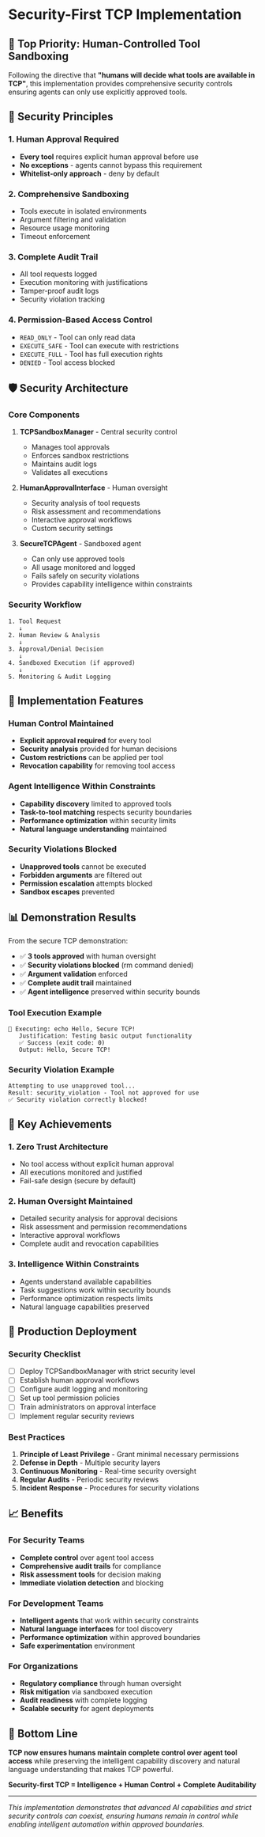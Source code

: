 # Security-First TCP Implementation

## 🔐 Top Priority: Human-Controlled Tool Sandboxing

Following the directive that **"humans will decide what tools are available in TCP"**, this implementation provides comprehensive security controls ensuring agents can only use explicitly approved tools.

## 🎯 Security Principles

### 1. Human Approval Required
- **Every tool** requires explicit human approval before use
- **No exceptions** - agents cannot bypass this requirement
- **Whitelist-only approach** - deny by default

### 2. Comprehensive Sandboxing
- Tools execute in isolated environments
- Argument filtering and validation
- Resource usage monitoring
- Timeout enforcement

### 3. Complete Audit Trail
- All tool requests logged
- Execution monitoring with justifications
- Tamper-proof audit logs
- Security violation tracking

### 4. Permission-Based Access Control
- `READ_ONLY` - Tool can only read data
- `EXECUTE_SAFE` - Tool can execute with restrictions  
- `EXECUTE_FULL` - Tool has full execution rights
- `DENIED` - Tool access blocked

## 🛡️ Security Architecture

### Core Components

1. **TCPSandboxManager** - Central security control
   - Manages tool approvals
   - Enforces sandbox restrictions
   - Maintains audit logs
   - Validates all executions

2. **HumanApprovalInterface** - Human oversight
   - Security analysis of tool requests
   - Risk assessment and recommendations
   - Interactive approval workflows
   - Custom security settings

3. **SecureTCPAgent** - Sandboxed agent
   - Can only use approved tools
   - All usage monitored and logged
   - Fails safely on security violations
   - Provides capability intelligence within constraints

### Security Workflow

```
1. Tool Request
   ↓
2. Human Review & Analysis
   ↓  
3. Approval/Denial Decision
   ↓
4. Sandboxed Execution (if approved)
   ↓
5. Monitoring & Audit Logging
```

## 🔧 Implementation Features

### Human Control Maintained
- **Explicit approval required** for every tool
- **Security analysis** provided for human decisions
- **Custom restrictions** can be applied per tool
- **Revocation capability** for removing tool access

### Agent Intelligence Within Constraints
- **Capability discovery** limited to approved tools
- **Task-to-tool matching** respects security boundaries
- **Performance optimization** within security limits
- **Natural language understanding** maintained

### Security Violations Blocked
- **Unapproved tools** cannot be executed
- **Forbidden arguments** are filtered out
- **Permission escalation** attempts blocked
- **Sandbox escapes** prevented

## 📊 Demonstration Results

From the secure TCP demonstration:

- ✅ **3 tools approved** with human oversight
- ✅ **Security violations blocked** (rm command denied)
- ✅ **Argument validation** enforced
- ✅ **Complete audit trail** maintained
- ✅ **Agent intelligence** preserved within security bounds

### Tool Execution Example
```
🔧 Executing: echo Hello, Secure TCP!
   Justification: Testing basic output functionality
   ✅ Success (exit code: 0)
   Output: Hello, Secure TCP!
```

### Security Violation Example
```
Attempting to use unapproved tool...
Result: security_violation - Tool not approved for use
✅ Security violation correctly blocked!
```

## 🔑 Key Achievements

### 1. **Zero Trust Architecture**
- No tool access without explicit human approval
- All executions monitored and justified
- Fail-safe design (secure by default)

### 2. **Human Oversight Maintained**
- Detailed security analysis for approval decisions
- Risk assessment and permission recommendations
- Interactive approval workflows
- Complete audit and revocation capabilities

### 3. **Intelligence Within Constraints**
- Agents understand available capabilities
- Task suggestions work within security bounds
- Performance optimization respects limits
- Natural language capabilities preserved

## 🚀 Production Deployment

### Security Checklist
- [ ] Deploy TCPSandboxManager with strict security level
- [ ] Establish human approval workflows
- [ ] Configure audit logging and monitoring
- [ ] Set up tool permission policies
- [ ] Train administrators on approval interface
- [ ] Implement regular security reviews

### Best Practices
1. **Principle of Least Privilege** - Grant minimal necessary permissions
2. **Defense in Depth** - Multiple security layers
3. **Continuous Monitoring** - Real-time security oversight
4. **Regular Audits** - Periodic security reviews
5. **Incident Response** - Procedures for security violations

## 📈 Benefits

### For Security Teams
- **Complete control** over agent tool access
- **Comprehensive audit trails** for compliance
- **Risk assessment tools** for decision making
- **Immediate violation detection** and blocking

### For Development Teams  
- **Intelligent agents** that work within security constraints
- **Natural language interfaces** for tool discovery
- **Performance optimization** within approved boundaries
- **Safe experimentation** environment

### For Organizations
- **Regulatory compliance** through human oversight
- **Risk mitigation** via sandboxed execution
- **Audit readiness** with complete logging
- **Scalable security** for agent deployments

## 🎯 Bottom Line

**TCP now ensures humans maintain complete control over agent tool access** while preserving the intelligent capability discovery and natural language understanding that makes TCP powerful.

**Security-first TCP = Intelligence + Human Control + Complete Auditability**

---

*This implementation demonstrates that advanced AI capabilities and strict security controls can coexist, ensuring humans remain in control while enabling intelligent automation within approved boundaries.*